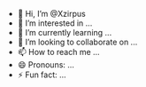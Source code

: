 - 👋 Hi, I’m @Xzirpus
- 👀 I’m interested in ...
- 🌱 I’m currently learning ...
- 💞️ I’m looking to collaborate on ...
- 📫 How to reach me ...
- 😄 Pronouns: ...
- ⚡ Fun fact: ...

<!---
Xzirpus/Xzirpus is a ✨ special ✨ repository because its `README.md` (this file) appears on your GitHub profile.
You can click the Preview link to take a look at your changes.
--->
